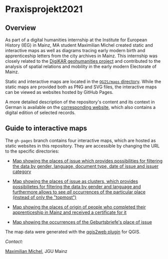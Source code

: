 # Praxisprojekt2021

## Overview

As part of a digital humanities internship at the Institute for European History (IEG) in Mainz, MA student Maximilian Michel created static and interactive maps as well as diagrams tracing early modern birth and apprenticeship letters from the city archives in Mainz. This internship was closely related to the [DigiKAR geohumanities project](https://digikar.eu/) and contributed to the analysis of spatial relations and mobility in the early modern Electorate of Mainz.

Static and interactive maps are located in the [`QGIS/maps` directory](https://github.com/ieg-dhr/Praxisprojekt2021/). While the static maps are provided both as PNG and SVG files, the interactive maps can be viewed as websites hosted by GitHub Pages.

A more detailed description of the repository's content and its context in German is available on the [corresponding website](https://teaching-dhlab.pages.gitlab.rlp.net/geburtsbriefemainz/map2/), which also contains a digital edition of selected records.

## Guide to interactive maps

The `gh-pages` branch contains four interactive maps, which are hosted as static websites in this repository. They are accessible by changing the URL to the specific directories:

* [Map showing the places of issue which provides possibilities for filtering the data by gender, language, document type, date of issue and issuer category](https://ieg-dhr.github.io/Praxisprojekt2021/Webmap_combined/index.html#5/53.251/14.136)

* [Map showing the places of issue as clusters, which provides possibilietes for filtering the data by gender and language and furthermore allows to see *all* occurrences of the particular place (instead of only the "topmost")](https://ieg-dhr.github.io/Praxisprojekt2021/Webmap_combined_cluster/index.html#5/53.251/14.136)

* [Map showing the places of origin of people who completed their apprenticeship in Mainz and received a certificate for it](https://ieg-dhr.github.io/Praxisprojekt2021/Webmap_distances/index.html#7/49.998/10.611)

* [Map showing the occurrences of the Geburtsbriefe's place of issue](https://ieg-dhr.github.io/Praxisprojekt2021/Webmap_occurences_Issuer_placenames/index.html#5/49.260/13.601)

The map data were generated with the [qgis2web plugin](https://github.com/tomchadwin/qgis2web) for QGIS.

*Contact:*

[Maximilian Michel](https://github.com/mmiche01), JGU Mainz
